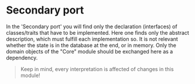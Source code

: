 # Secondary port

In the 'Secondary port' you will find only the declaration (interfaces) of classes/traits that have to be implemented. Here one finds only the abstract description, which must fulfill each implementation so.
It is not relevant whether the state is in the database at the end, or in memory. Only the domain objects of the "Core" module should be exchanged here as a dependency.

> Keep in mind, every interpretation is affected of changes in this module!

